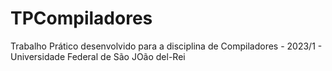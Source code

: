 # TPCompiladores
Trabalho Prático desenvolvido para a disciplina de Compiladores - 2023/1 - Universidade Federal de São JOão del-Rei
